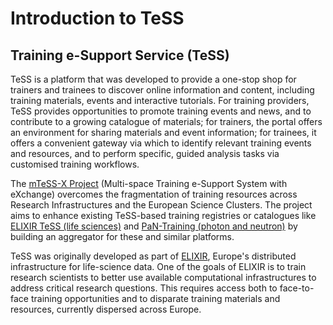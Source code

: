 # Introduction to TeSS

## Training e-Support Service (TeSS)


TeSS is a platform that was developed to provide a one-stop shop for trainers and trainees to discover online information and content, including training materials, events and interactive tutorials. 
For training providers, TeSS provides opportunities to promote training events and news, and to contribute to a growing catalogue of materials; 
for trainers, the portal offers an environment for sharing materials and event information; 
for trainees, it offers a convenient gateway via which to identify relevant training events and resources, and to perform specific, guided analysis tasks via customised training workflows.

The [mTeSS-X Project](https://elixirtess.github.io/mTeSS-X) (Multi-space Training e-Support System with eXchange) overcomes the fragmentation of training resources across Research Infrastructures and the European Science Clusters. 
The project aims to enhance existing TeSS-based training registries or catalogues like [ELIXIR TeSS (life sciences)](https://tess.elixir-europe.org/) and [PaN-Training (photon and neutron)](https://www.panosc.eu/training-catalogue/) by building an aggregator for these and similar platforms.

TeSS was originally developed as part of [ELIXIR](https://elixir-europe.org/), Europe's distributed infrastructure for life-science data. 
One of the goals of ELIXIR is to train research scientists to better use available computational infrastructures to address critical research questions. 
This requires access both to face-to-face training opportunities and to disparate training materials and resources, currently dispersed across Europe.
